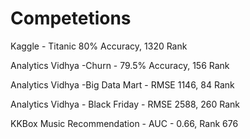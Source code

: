 # Competetions
Kaggle - Titanic 80% Accuracy, 1320 Rank


Analytics Vidhya -Churn - 79.5% Accuracy, 156 Rank


Analytics Vidhya -Big Data Mart - RMSE 1146, 84 Rank

Analytics Vidhya - Black Friday - RMSE 2588, 260 Rank

KKBox Music Recommendation - AUC - 0.66, Rank 676
